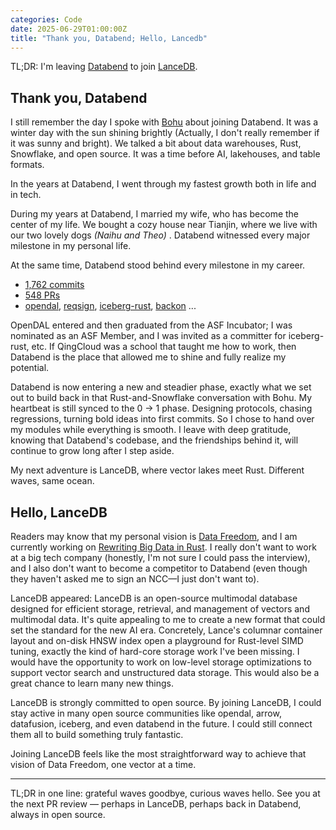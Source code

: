 ```yaml
---
categories: Code
date: 2025-06-29T01:00:00Z
title: "Thank you, Databend; Hello, Lancedb"
---
```


TL;DR: I'm leaving [Databend](https://github.com/datafuselabs/databend/) to join [LanceDB](https://github.com/lancedb/lance).

## Thank you, Databend

I still remember the day I spoke with [Bohu](https://github.com/BohuTANG) about joining Databend. It was a winter day with the sun shining brightly (Actually, I don't really remember if it was sunny and bright). We talked a bit about data warehouses, Rust, Snowflake, and open source. It was a time before AI, lakehouses, and table formats.

In the years at Databend, I went through my fastest growth both in life and in tech.

During my years at Databend, I married my wife, who has become the center of my life. We bought a cozy house near Tianjin, where we live with our two lovely dogs *(Naihu and Theo)* . Databend witnessed every major milestone in my personal life.

At the same time, Databend stood behind every milestone in my career.

- [1,762 commits](https://github.com/databendlabs/databend/commits?author=Xuanwo)
- [548 PRs](https://github.com/databendlabs/databend/issues?q=sort%3Aupdated-desc%20state%3Amerged%20is%3Apr%20author%3A%40me)
- [opendal](https://github.com/apache/opendal), [reqsign](https://github.com/Xuanwo/reqsign), [iceberg-rust](https://github.com/apache/iceberg-rust), [backon](https://github.com/Xuanwo/backon) ...

OpenDAL entered and then graduated from the ASF Incubator; I was nominated as an ASF Member, and I was invited as a committer for iceberg-rust, etc. If QingCloud was a school that taught me how to work, then Databend is the place that allowed me to shine and fully realize my potential.

Databend is now entering a new and steadier phase, exactly what we set out to build back in that Rust-and-Snowflake conversation with Bohu. My heartbeat is still synced to the 0 → 1 phase. Designing protocols, chasing regressions, turning bold ideas into first commits. So I chose to hand over my modules while everything is smooth. I leave with deep gratitude, knowing that Databend's codebase, and the friendships behind it, will continue to grow long after I step aside.

My next adventure is LanceDB, where vector lakes meet Rust. Different waves, same ocean.

## Hello, LanceDB

Readers may know that my personal vision is [Data Freedom](https://xuanwo.io/2024/04-xuanwo-vision/), and I am currently working on [Rewriting Big Data in Rust](https://xuanwo.io/2024/07-rewrite-bigdata-in-rust/). I really don't want to work at a big tech company (honestly, I'm not sure I could pass the interview), and I also don't want to become a competitor to Databend (even though they haven't asked me to sign an NCC—I just don't want to).

LanceDB appeared: LanceDB is an open-source multimodal database designed for efficient storage, retrieval, and management of vectors and multimodal data. It's quite appealing to me to create a new format that could set the standard for the new AI era. Concretely, Lance's columnar container layout and on-disk HNSW index open a playground for Rust-level SIMD tuning, exactly the kind of hard-core storage work I've been missing. I would have the opportunity to work on low-level storage optimizations to support vector search and unstructured data storage. This would also be a great chance to learn many new things.

LanceDB is strongly committed to open source. By joining LanceDB, I could stay active in many open source communities like opendal, arrow, datafusion, iceberg, and even databend in the future. I could still connect them all to build something truly fantastic.

Joining LanceDB feels like the most straightforward way to achieve that vision of Data Freedom, one vector at a time.

---

TL;DR in one line: grateful waves goodbye, curious waves hello. See you at the next PR review — perhaps in LanceDB, perhaps back in Databend, always in open source.
